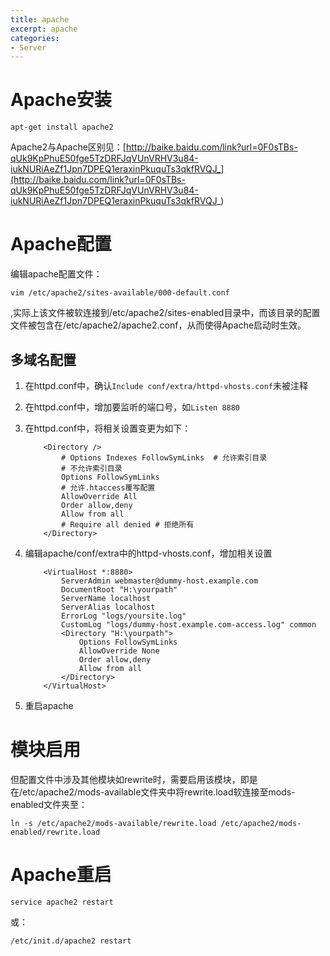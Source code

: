 ```yaml
---
title: apache
excerpt: apache
categories: 
- Server
---
```




# Apache安装
```
apt-get install apache2
```
Apache2与Apache区别见：[http://baike.baidu.com/link?url=0F0sTBs-qUk9KpPhuE50fge5TzDRFJqVUnVRHV3u84-iukNURiAeZf1Jpn7DPEQ1eraxinPkuquTs3qkfRVQJ_](http://baike.baidu.com/link?url=0F0sTBs-qUk9KpPhuE50fge5TzDRFJqVUnVRHV3u84-iukNURiAeZf1Jpn7DPEQ1eraxinPkuquTs3qkfRVQJ_)

# Apache配置
编辑apache配置文件：
```
vim /etc/apache2/sites-available/000-default.conf
```
,实际上该文件被软连接到/etc/apache2/sites-enabled目录中，而该目录的配置文件被包含在/etc/apache2/apache2.conf，从而使得Apache启动时生效。

## 多域名配置

1. 在httpd.conf中，确认`Include conf/extra/httpd-vhosts.conf`未被注释
2. 在httpd.conf中，增加要监听的端口号，如`Listen 8880`
3. 在httpd.conf中，将相关设置变更为如下：
    ```
        <Directory />
            # Options Indexes FollowSymLinks  # 允许索引目录
            # 不允许索引目录
            Options FollowSymLinks
            # 允许.htaccess覆写配置
            AllowOverride All
            Order allow,deny
            Allow from all
            # Require all denied # 拒绝所有
        </Directory>
    ```

4. 编辑apache/conf/extra中的httpd-vhosts.conf，增加相关设置
    ```
        <VirtualHost *:8880>
            ServerAdmin webmaster@dummy-host.example.com
            DocumentRoot "H:\yourpath"
            ServerName localhost
            ServerAlias localhost
            ErrorLog "logs/yoursite.log"
            CustomLog "logs/dummy-host.example.com-access.log" common
            <Directory "H:\yourpath"> 
                Options FollowSymLinks
                AllowOverride None 
                Order allow,deny 
                Allow from all 
            </Directory>
        </VirtualHost>
    ```
5. 重启apache

# 模块启用
但配置文件中涉及其他模块如rewrite时，需要启用该模块，即是在/etc/apache2/mods-available文件夹中将rewrite.load软连接至mods-enabled文件夹至：
```
ln -s /etc/apache2/mods-available/rewrite.load /etc/apache2/mods-enabled/rewrite.load
```

# Apache重启
```
service apache2 restart
```
或：
```
/etc/init.d/apache2 restart
```
